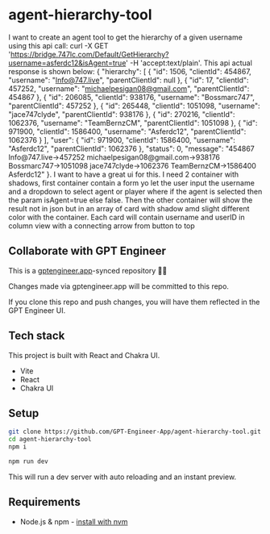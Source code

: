# agent-hierarchy-tool

I want to create an agent tool to get the hierarchy of a given username using this api call: curl -X GET 'https://bridge.747lc.com/Default/GetHierarchy?username=asferdc12&isAgent=true' -H 'accept:text/plain'.  This api actual response is shown below: {
  "hierarchy": [
    {
      "id": 1506,
      "clientId": 454867,
      "username": "Info@747.live",
      "parentClientId": null
    },
    {
      "id": 17,
      "clientId": 457252,
      "username": "michaelpesigan08@gmail.com",
      "parentClientId": 454867
    },
    {
      "id": 206085,
      "clientId": 938176,
      "username": "Bossmarc747",
      "parentClientId": 457252
    },
    {
      "id": 265448,
      "clientId": 1051098,
      "username": "jace747clyde",
      "parentClientId": 938176
    },
    {
      "id": 270216,
      "clientId": 1062376,
      "username": "TeamBernzCM",
      "parentClientId": 1051098
    },
    {
      "id": 971900,
      "clientId": 1586400,
      "username": "Asferdc12",
      "parentClientId": 1062376
    }
  ],
  "user": {
    "id": 971900,
    "clientId": 1586400,
    "username": "Asferdc12",
    "parentClientId": 1062376
  },
  "status": 0,
  "message": "454867 Info@747.live->457252 michaelpesigan08@gmail.com->938176 Bossmarc747->1051098 jace747clyde->1062376 TeamBernzCM->1586400 Asferdc12"
}. I want to have a great ui for this. I need 2 container with shadows, first container contain a form yo let the user input the username and a dropdown to select agent or player where if the agent is selected then the param isAgent=true else false. Then the other container will show the result not in json but in an array of card with shadow amd slight different color with the container. Each card will contain username and userID in column view with a connecting arrow from button to top

## Collaborate with GPT Engineer

This is a [gptengineer.app](https://gptengineer.app)-synced repository 🌟🤖

Changes made via gptengineer.app will be committed to this repo.

If you clone this repo and push changes, you will have them reflected in the GPT Engineer UI.

## Tech stack

This project is built with React and Chakra UI.

- Vite
- React
- Chakra UI

## Setup

```sh
git clone https://github.com/GPT-Engineer-App/agent-hierarchy-tool.git
cd agent-hierarchy-tool
npm i
```

```sh
npm run dev
```

This will run a dev server with auto reloading and an instant preview.

## Requirements

- Node.js & npm - [install with nvm](https://github.com/nvm-sh/nvm#installing-and-updating)

